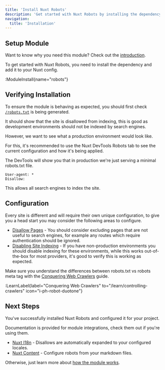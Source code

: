 ```yaml
---
title: 'Install Nuxt Robots'
description: 'Get started with Nuxt Robots by installing the dependency to your project.'
navigation:
  title: 'Installation'
---
```


## Setup Module

Want to know why you need this module? Check out the [introduction](/docs/robots/getting-started/introduction).

To get started with Nuxt Robots, you need to install the dependency and add it to your Nuxt config.

:ModuleInstall{name="robots"}

## Verifying Installation

To ensure the module is behaving as expected, you should first check [`/robots.txt`](http://localhost:3000/robots.txt) is being generated.

It should show that the site is disallowed from indexing, this is good as development
environments should not be indexed by search engines.

However, we want to see what a production environment would look like.

For this, it's recommended to use the Nuxt DevTools Robots tab to see the current configuration and how it's being applied.

The DevTools will show you that in production we're just serving a minimal robots.txt file.

```robots-txt [robots.txt]
User-agent: *
Disallow:
```

This allows all search engines to index the site.

## Configuration

Every site is different and will require their own unique configuration, to give you a head start
you may consider the following areas to configure.

- [Disallow Pages](/docs/robots/guides/exclude-pages) - You should consider excluding pages that are not useful to search engines, for example
any routes which require authentication should be ignored.
- [Disabling Site Indexing](/docs/robots/guides/disable-indexing) - If you have non-production environments you should disable indexing for these environments,
while this works out-of-the-box for most providers, it's good to verify this is working as expected.

Make sure you understand the differences between robots.txt vs robots meta tag with the [Conquering Web Crawlers](/learn/conquering-crawlers) guide.

:LearnLabel{label="Conquering Web Crawlers" to="/learn/controlling-crawlers" icon="i-ph-robot-duotone"}

## Next Steps

You've successfully installed Nuxt Robots and configured it for your project.

Documentation is provided for module integrations, check them out if you're using them.
- [Nuxt I18n](/docs/robots/guides/i18n) - Disallows are automatically expanded to your configured locales.
- [Nuxt Content](/docs/robots/guides/content) - Configure robots from your markdown files.

Otherwise, just learn more about [how the module works](/docs/robots/guides/how-it-works).
